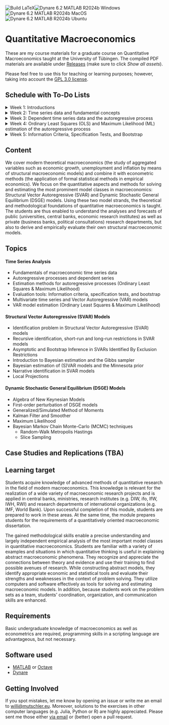 ![Build LaTeX](../../actions/workflows/latex.yml/badge.svg)![Dynare 6.2 MATLAB R2024b Windows](../../actions/workflows/dynare-6.2-matlab-r2024b-windows.yml/badge.svg)![Dynare 6.2 MATLAB R2024b MacOS](../../actions/workflows/dynare-6.2-matlab-r2024b-macos.yml/badge.svg)![Dynare 6.2 MATLAB R2024b Ubuntu](../../actions/workflows/dynare-6.2-matlab-r2024b-ubuntu.yml/badge.svg)

# Quantitative Macroeconomics

These are my course materials for a graduate course on Quantitative Macroeconomics taught at the University of Tübingen.
The compiled PDF materials are available under [Releases](https://github.com/wmutschl/Computational-Macroeconomics/releases) (make sure to click *Show all assets*).

Please feel free to use this for teaching or learning purposes; however, taking into account the [GPL 3.0 license](https://choosealicense.com/licenses/gpl-3.0/).

## Schedule with To-Do Lists

<details>
<summary>Week 1: Introductions</summary>

### Goals

* understand the scope and topics of *Quantitative Macroeconomics*
* decide whether you want to take the course
* prepare your computer for the course with MATLAB (or Octave) and Dynare
* do your first steps in MATLAB (or Octave)
* (optionally) install GitKraken and do your first steps with git

### To Do

* [x] read the general course information on [Ilias](https://ovidius.uni-tuebingen.de)
* [x] watch the introductory videos (on YouTube)
  * [x] [Introduction to Quantitative Macroeconomics](https://youtu.be/nT9vkWv1AS8)
  * [x] [Introduction to MATLAB](https://youtu.be/_CbLr11aeQ4)
* [x] prepare your computer: MATLAB (or Octave) and Dynare
  * [x] install MATLAB R2024b following [this guide](https://uni-tuebingen.de/einrichtungen/zentrum-fuer-datenverarbeitung/dienstleistungen/clients/software/matlab-einzelplatzlizenz/) if you are a student of the University of Tübingen. Please also install the following toolboxes: Econometrics Toolbox, Global Optimization Toolbox, Optimization Toolbox, Parallel Computing Toolbox, Statistics and Machine Learning Toolbox, Symbolic Math Toolbox. As an alternative to MATLAB you can also install Octave following [this guide](https://octave.org/download).
  * [x] install Dynare 6.2 following [this guide](https://www.dynare.org/resources/quick_start/)
  * [x] (optionally) create an account on [GitHub.com](https://github.com/signup)
  * [x] (optionally) sign up for the [GitHub Students Developer Pack](https://education.github.com/pack) to get a free Pro license for GitKraken (among other things)
  * [x] (optionally) install the [GitKraken Client](https://gitkraken.com/download)
* [x] do [exercises 1-3 for week 1](https://github.com/wmutschl/Quantitative-Macroeconomics/releases/latest/download/week_1.pdf), exercise 4 is optional
* [x] write down all your questions
* [x] [schedule an online meeting](https://schedule.mutschler.eu) with me
  * [x] put *"I am interested in this course"* under *"What is the meeting about?"*
  * [x] check your emails and cancel the meeting again using the link in the email
  * [x] now you know how easy it is to schedule a meeting with me :-)
* [x] participate in the Q&A sessions if you need assistance

</details>


<details>
  <summary>Week 2: Time series data and fundamental concepts</summary>

### Goals

* learn how to obtain macroeconomic data from different sources
* learn how to visualize macroeconomic time series data and do some basic descriptive statistics with MATLAB
* learn about different frequencies and what they can be useful for
* understand the concept of a white noise process
* get intuition about stationarity, autocovariance function, lag-operator, conditional and unconditional moments
* simulate white noise processes and moving-averages in MATLAB

### To Do

* [x] review the solutions of [last week's exercises](https://github.com/wmutschl/Quantitative-Macroeconomics/releases/latest/download/week_1.pdf) and write down all your questions
* [x] read Bjørnland and Thorsrud (2015, Ch.1 and Ch.2) and Lütkepohl (2004, Sec. 2.1, 2.2, 2.3). Make note of all the aspects and concepts that you are not familiar with or that you find difficult to understand
* [x] do exercises 1 and 2, write down all your questions and problems; we'll do exercise 3 in class
* [x] participate in the Q&A sessions with all your questions and concerns
* [x] for immediate help: [schedule a meeting](https://schedule.mutschler.eu)
* [x] (optionally) checkout the short [Beginner Git Video Tutorials from GitKraken](https://www.gitkraken.com/learn/git/tutorials#beginner)

</details>


<details>
  <summary>Week 3: Dependent time series data and the autoregressive process</summary>

### Goals

* understand the concept of an AR(1) and AR(p) process
* get intuition about the law of large numbers and the central limit theorem
* visualize the law of large numbers and the central limit theorem for dependent data using Monte Carlo simulations

### To Do

* [x] review the solutions of [last week's exercises](https://github.com/wmutschl/Quantitative-Macroeconomics/releases/latest/download/week_2.pdf) and write down all your questions.
* [x] read Lütkepohl (2004, Sec. 2.2, 2.3, 2.5.2) and Bjørnland and Thorsrud (2015, Ch.1 and Ch.2); make note of all the aspects and concepts that you are not familiar with or that you find difficult to understand
* [x] prepare exercise sheet 3: do exercises 1 and 3 at home, we'll do exercises 2 and 4 in class
* [x] participate in the Q&A sessions with all your questions and concerns
* [x] for immediate help: [schedule a meeting](https://schedule.mutschler.eu)
* [x] (optionally) checkout the short [Intermediate Git Video Tutorials from GitKraken](https://www.gitkraken.com/learn/git/tutorials#intermediate)

</details>


<details>
  <summary>Week 4: Ordinary Least Squares (OLS) and Maximum Likelihood (ML) estimation of the autoregressive process</summary>

### Goals

* review OLS and ML for the AR(p) process
* implement OLS and ML estimation of the AR(p) process

### To Do

* [x] review the solutions of [last week's exercises](https://github.com/wmutschl/Quantitative-Macroeconomics/releases/latest/download/week_3.pdf) and write down all your questions
* [x] read Lütkepohl (2004); make note of all the aspects and concepts that you are not familiar with or that you find difficult to understand
* [x] do exercise 1; particularly, create your own ARpOLS.m function; feel free to sent it to me via Mattermost for review
* [x] we will do exercises 2 and 3 in class
* [x] participate in the Q&A sessions with all your questions and concerns
* [x] for immediate help: [schedule a meeting](https://schedule.mutschler.eu)
* [x] (optionally) checkout the short [Advanced Git Video Tutorials from GitKraken](https://www.gitkraken.com/learn/git/tutorials#advanced)

</details>


<details>
  <summary>Week 5: Information Criteria, Specification Tests, and Bootstrap</summary>

### Goals

* understand the intuition of information criteria, specification tests and the bootstrap
* implement simple examples for information criteria, specification tests and the bootstrap for the univariate AR(p) process

### To Do

* [x] review the solutions of [last week's exercises](https://github.com/wmutschl/Quantitative-Macroeconomics/releases/latest/download/week_4.pdf) and write down all your questions
* [x] re-read Lütkepohl (2004) and quickly go through Kilian and Lütkepohl (2007, Ch. 12.2); make note of all the aspects and concepts that you are still not familiar with or that you find difficult to understand
* [x] Do exercise 1 of the problem set for week 5; we will do exercises 2 and 3 in class
* [x] participate in the Q&A sessions with all your questions and concerns
* [x] for immediate help: [schedule a meeting](https://schedule.mutschler.eu)
* [x] (optionally) fork the course repository on GitHub

</details>


<!---
<details>
  <summary> Week 6: Multivariate Time Series Concepts</summary>

### Goals

Familiarize yourself with

* important matrix concepts such as Eigenvalues, Kronecker product, orthogonality, rotation matrices, Cholesky decomposition and Lyapunov equations
* multivariate notation and dimensions of vectors and matrices for VAR(p) models
* autocovariances, stability and covariance-stationarity in multivariate VAR(p) models
* the companion form

### To Do

* [x] Review the solutions of [last week's exercises](https://github.com/wmutschl/Quantitative-Macroeconomics/releases/latest/download/week_5.pdf) (except the bootstrap one) and write down all your questions
* [x] Read Kilian and Lütkepohl (2007, Ch. 2.2) and Lütkepohl (2005, Chapter 2 and Appendix A); make note of all the aspects and concepts that you are not familiar with or that you find difficult to understand
* [x] Do exercise sheet 6 (the solutions are already available)
* [x] If you have questions, get in touch with me via email or (better) [schedule a meeting](https://schedule.mutschler.eu)

</details>

<details>
  <summary> Week 7: Estimating VAR model with OLS and ML; The identification problem in SVAR models</summary>

### Goals

* estimate VAR models with Ordinary Least Squares (OLS) and Maximum Likelihood (ML)
* understand the identification problem in SVAR models

### To Do

* [x] Review the solutions of [last week's exercises](https://github.com/wmutschl/Quantitative-Macroeconomics/releases/latest/download/week_6.pdf) and write down all your questions
* [x] Read Kilian and Lütkepohl (2007, Ch. 2.3 and Ch. 2.6); make note of all the aspects and concepts that you are not familiar with or that you find difficult to understand
* [x] Do exercises 1 and 2 of problem set 7; we will do exercise 3 in class
* [x] If you have questions, get in touch with me via email or (better) [schedule a meeting](https://schedule.mutschler.eu)

</details>

<details>
  <summary> Week 8: Short-run restrictions in Structural Vector Autoregressive (SVAR) Models</summary>

### Goals

* understand recursive identification, short-run restrictions and the impact matrix
* implement recursive identification both via Cholesky or numerical optimization
* implement short-run restrictions using numerical optimization

### To Do

* [x] Review the solutions of [last week's exercises](https://github.com/wmutschl/Quantitative-Macroeconomics/releases/latest/download/week_7.pdf) and write down all your questions
* [x] Read Kilian and Lütkepohl (2007, Ch. 4.1, Ch. 7.6, Ch.8, Ch.9); make note of all the aspects and concepts that you are not familiar with or that you find difficult to understand
* [x] Do exercises 1 and 2 from problem set 8; we will do exercise 3 in class
* [x] If you have questions, get in touch with me via email or (better) [schedule a meeting](https://schedule.mutschler.eu)

</details>


<details>
  <summary> Week 9: Short-run and Long-run restrictions in Structural Vector Autoregressive (SVAR) Models, Asymptotic and Bootstrap Inference in SVARs Identified By Exclusion Restrictions: Theory</summary>

### Goals

* understand long-run restrictions and the long-run multiplier matrix
* implement short-run and long-run restrictions using numerical optimization
* understand pros and cons of asymptotic inference for the impulse-response function of SVAR models
* understand pros and cons of bootstrap inference for the impulse-response function of SVAR models

### To Do

* [x] Review the solutions of [last week's exercises](https://github.com/wmutschl/Quantitative-Macroeconomics/releases/latest/download/week_8.pdf) and write down all your questions
* [x] Read Kilian and Lütkepohl (2007, Ch. 4.1, Ch. 7.6, Ch.8, Ch.9, Ch.10.1, 10.3, 10.4, 10.5, 11.1, 11.2, 11.3). Make note of all the aspects and concepts that you are not familiar with or that you find difficult to understand.
* [x] Do exercises 1 and 2 of problem set 9
* [x] If you have questions, get in touch with me via email or (better) [schedule a meeting](https://schedule.mutschler.eu)

</details>


<details>
  <summary> Week 10: Bootstrap Inference in SVARs Identified By Exclusion Restrictions</summary>

### Goals

* implement and compare asymptotic and bootstrap standard deviations of structural IRFs
* implement and compare asymptotic and bootstrap confidence intervals of structural IRFs

### To Do

* [x] Review the solutions of [last week's exercises](https://github.com/wmutschl/Quantitative-Macroeconomics/releases/latest/download/week_9.pdf) and write down all your questions
* [x] Read Kilian and Lütkepohl (2007, Ch. 12.1-12.5, Ch. 12.9). Make note of all the aspects and concepts that you are not familiar with or that you find difficult to understand.
* [x] We will do the exercises in class.
* [x] If you have questions, get in touch with me via email or (better) [schedule a meeting](https://schedule.mutschler.eu)

</details>


<details>
  <summary> Week 11: Introduction to Bayesian estimation and the Gibbs sampler</summary>

### Goals

* understand the difference between Frequentist and Bayesian Bayesian estimation methods
* get familiar with the terminology and key ingredients of the Bayesian framework
* understand the Gibbs sampler
* estimate a multivariate linear regression model and an univariate autoregressive model with Bayesian techniques

### To Do

* [x] Review the solutions of [last week's exercises](https://github.com/wmutschl/Quantitative-Macroeconomics/releases/latest/download/week_10.pdf) and write down all your questions
* [x] Read Greenberg (2008, Part I, Ch. 7.1, Ch. 10.1), Koop (2003, Ch. 1-3), and Chib and Greenberg (1994). Make note of all the aspects and concepts that you are not familiar with or that you find difficult to understand.
* [x] We will do the problem set in class.
* [x] If you have questions, get in touch with me via email or (better) [schedule a meeting](https://schedule.mutschler.eu)

</details>


<details>
  <summary> Week 12: Bayesian estimation of VAR models and the Minnesota prior</summary>

### Goals

* apply the Bayesian estimation framework and methods from last week to the multivariate case
* understand the Minnesota prior
* estimate a multivariate vector autoregressive model with Bayesian techniques and a Minnesota prior that is fine-tuned to include the zero-lower-bound period of nominal interest rates


### To Do

* [x] Review the solutions of [last week's exercises](https://github.com/wmutschl/Quantitative-Macroeconomics/releases/latest/download/week_11.pdf) and write down all your questions
* [x] Read Kilian and Lütkepohl (2017, Ch. 5) and Koop and Korobilis (2010, Ch. 1-2). Make note of all the aspects and concepts that you are not familiar with or that you find difficult to understand.
* [x] We will do exercise sheet 12 together in class.
* [x] If you have questions, get in touch with me via email or (better) [schedule a meeting](https://schedule.mutschler.eu)

</details>


<details>
  <summary> Week 13: Introduction to DSGE models</summary>

### Goals

* understand the DSGE model framework, its basic structure and key challenges
* understand the algebra of a basic RBC model and of a basic New Keynesian model
* compute the steady-state of the RBC model with either MATLAB or Dynare


### To Do

* [x] Review the solutions of [last week's exercises](https://github.com/wmutschl/Quantitative-Macroeconomics/releases/latest/download/week_12.pdf) and write down all your questions
* [x] Read Fernandez-Villaverde, Rubio-Ramirez, and Schorfheide (2016, Ch.1) and Torres (2013, Ch. 1).
* [x] Read EITHER Gali (2015, Ch. 3) OR Heijdra (2017, Ch. 9) OR Romer (2019, Ch. 7) OR Woodford (2003, Ch. 3) OR Walsh (2017, Ch. 8)
* [x] Watch [Algebra of New Keynesian models](https://mutschler.eu/dynare/models/nk/)
* [x] Make note of all the aspects and concepts that you are not familiar with or that you find difficult to understand.
* [x] Do exercise sheet 13
* [x] If you have questions, get in touch with me via email or (better) [schedule a meeting](https://schedule.mutschler.eu)

</details>


<details>
  <summary> Week 14: Solving DSGE models</summary>

### Goals

* understand the first-order perturbation solution to DSGE models
* apply it to the basic New Keynesian model


### To Do

* [x] Review the solutions of [last week's exercises](https://github.com/wmutschl/Quantitative-Macroeconomics/releases/latest/download/week_13.pdf) and write down all your questions
* [x] Watch [Solving DSGE models with first-order perturbation: what Dynare does](https://mutschler.eu/dynare/perturbation/first-order-theory/)
* [x] Make note of all the aspects and concepts that you are not familiar with or that you find difficult to understand.
* [x] If you have questions, get in touch with me via email or (better) [schedule a meeting](https://schedule.mutschler.eu)

</details>


<details>
  <summary> Week 15: Kalman filter and Metropolis-Hastings</summary>

### Goals

* understand the Kalman filter and its use in DSGE models
* understand the Metropolis-Hastings algorithm and its use in DSGE models


### To Do

* [x] Review the solutions of [last week's exercises](https://github.com/wmutschl/Quantitative-Macroeconomics/releases/latest/download/week_14.pdf) and write down all your questions
* [x] Follow the lecture, you can find the slides on Ilias.
* [x] Make note of all the aspects and concepts that you are not familiar with or that you find difficult to understand.
* [x] If you have questions, get in touch with me via email or (better) [schedule a meeting](https://schedule.mutschler.eu)

</details>

\-->

## Content

We cover modern theoretical macroeconomics (the study of aggregated variables such as economic growth, unemployment and inflation by means of structural macroeconomic models) and combine it with econometric methods (the application of formal statistical methods in empirical economics). We focus on the quantitative aspects and methods for solving and estimating the most prominent model classes in macroeconomics: Structural Vector Autoregressive (SVAR) and Dynamic Stochastic General Equilibrium (DSGE) models. Using these two model strands, the theoretical and methodological foundations of quantitative macroeconomics is taught. The students are thus enabled to understand the analyses and forecasts of public (universities, central banks, economic research institutes) as well as private (business banks, political consultations) research departments, but also to derive and empirically evaluate their own structural macroeconomic models.

## Topics

#### Time Series Analysis
- Fundamentals of macroeconomic time series data
- Autoregressive processes and dependent series
- Estimation methods for autoregressive processes (Ordinary Least Squares & Maximum Likelihood)
- Evaluation tools: Information criteria, specification tests, and bootstrap
- Multivariate time series and Vector Autoregressive (VAR) models
- VAR model estimation (Ordinary Least Squares & Maximum Likelihood)

#### Structural Vector Autoregressive (SVAR) Models
- Identification problem in Structural Vector Autoregressive (SVAR) models
- Recursive identification, short-run and long-run restrictions in SVAR models
- Asymptotic and Bootstrap Inference in SVARs Identified By Exclusion Restrictions
- Introduction to Bayesian estimation and the Gibbs sampler
- Bayesian estimation of (S)VAR models and the Minnesota prior
- Narrative identification in SVAR models
- Local Projections

#### Dynamic Stochastic General Equilibrium (DSGE) Models
- Algebra of New Keynesian Models
- First-order perturbation of DSGE models
- Generalized/Simulated Method of Moments
- Kalman Filter and Smoother
- Maximum Likelihood
- Bayesian Markov Chain Monte-Carlo (MCMC) techniques
  - Random-Walk Metropolis Hastings
  - Slice Sampling

## Case Studies and Replications (TBA)

## Learning target

Students acquire knowledge of advanced methods of quantitative research in the field of modern macroeconomics. This knowledge is relevant for the realization of a wide variety of macroeconomic research projects and is applied in central banks, ministries, research institutes (e.g. DIW, ifo, IfW, IWH, RWI) and research departments of international organizations (e.g. IMF, World Bank). Upon successful completion of this module, students are prepared to work in these areas. At the same time, the module prepares students for the requirements of a quantitatively oriented macroeconomic dissertation.

The gained methodological skills enable a precise understanding and largely independent empirical analysis of the most important model classes in quantitative macroeconomics. Students are familiar with a variety of examples and situations in which quantitative thinking is useful in explaining abstract macroeconomic phenomena. They recognize and appreciate the connections between theory and evidence and use their training to find possible avenues of research. While constructing abstract models, they identify appropriate economic and statistical tools and evaluate their strengths and weaknesses in the context of problem solving. They utilize computers and software effectively as tools for solving and estimating macroeconomic models. In addition, because students work on the problem sets as a team, students' coordination, organization, and communication skills are enhanced.

## Requirements

Basic undergraduate knowledge of macroeconomics as well as econometrics are required, programming skills in a scripting language are advantageous, but not necessary.

## Software used

* [MATLAB](https://mathworks.com) or [Octave](https://octave.org)
* [Dynare](https://www.dynare.org)

## Getting Involved
If you spot mistakes, let me know by opening an issue or write me an email to [willi@mutschler.eu](mailto:willi@mutschler.eu).
Moreover, solutions to the exercises in other computer languages (e.g. Julia, Python or R) are highly appreciated.
Please sent me those either [via email](mailto:willi@mutschler.eu) or (better) open a pull request.